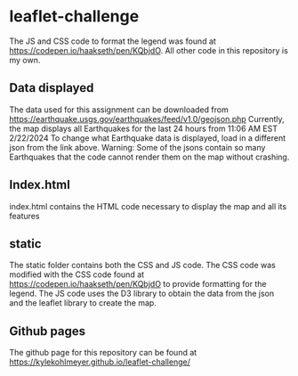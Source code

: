 # leaflet-challenge
The JS and CSS code to format the legend was found at https://codepen.io/haakseth/pen/KQbjdO. All other code in this repository is my own.

## Data displayed
The data used for this assignment can be downloaded from https://earthquake.usgs.gov/earthquakes/feed/v1.0/geojson.php
Currently, the map displays all Earthquakes for the last 24 hours from 11:06 AM EST 2/22/2024
To change what Earthquake data is displayed, load in a different json from the link above.
Warning: Some of the jsons contain so many Earthquakes that the code cannot render them on the map without crashing.

## Index.html
index.html contains the HTML code necessary to display the map and all its features

## static
The static folder contains both the CSS and JS code. 
The CSS code was modified with the CSS code found at https://codepen.io/haakseth/pen/KQbjdO to provide formatting for the legend.
The JS code uses the D3 library to obtain the data from the json and the leaflet library to create the map. 

## Github pages
The github page for this repository can be found at https://kylekohlmeyer.github.io/leaflet-challenge/
